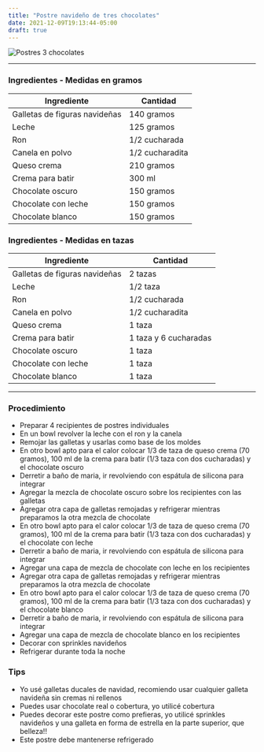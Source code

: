 ```yaml
---
title: "Postre navideño de tres chocolates"
date: 2021-12-09T19:13:44-05:00
draft: true
---
```

![Postres 3 chocolates](../../images/postres_tres_chocolates.jpg)
___
### Ingredientes - Medidas en gramos

| Ingrediente | Cantidad |
| ----------- | ----------- |
| Galletas de figuras navideñas | 140 gramos |
| Leche | 125 gramos |
| Ron | 1/2 cucharada |
| Canela en polvo | 1/2 cucharadita |
| Queso crema | 210 gramos |
| Crema para batir | 300 ml | 
| Chocolate oscuro | 150 gramos |
| Chocolate con leche | 150 gramos |
| Chocolate blanco | 150 gramos |

### Ingredientes - Medidas en tazas 

| Ingrediente | Cantidad |
| ----------- | ----------- |
| Galletas de figuras navideñas | 2 tazas |
| Leche | 1/2 taza |
| Ron | 1/2 cucharada |
| Canela en polvo | 1/2 cucharadita |
| Queso crema | 1 taza |
| Crema para batir | 1 taza y 6 cucharadas | 
| Chocolate oscuro | 1 taza |
| Chocolate con leche | 1 taza |
| Chocolate blanco | 1 taza |

___

### Procedimiento
- Preparar 4 recipientes de postres individuales
- En un bowl revolver la leche con el ron y la canela
- Remojar las galletas y usarlas como base de los moldes
- En otro bowl apto para el calor colocar 1/3 de taza de queso crema (70 gramos), 100 ml de la crema para batir (1/3 taza con dos cucharadas) y el chocolate oscuro
- Derretir a baño de maria, ir revolviendo con espátula de silicona para integrar
- Agregar la mezcla de chocolate oscuro sobre los recipientes con las galletas
- Agregar otra capa de galletas remojadas y refrigerar mientras preparamos la otra mezcla de chocolate
- En otro bowl apto para el calor colocar 1/3 de taza de queso crema (70 gramos), 100 ml de la crema para batir (1/3 taza con dos cucharadas) y el chocolate con leche
- Derretir a baño de maria, ir revolviendo con espátula de silicona para integrar
- Agregar una capa de mezcla de chocolate con leche en los recipientes
- Agregar otra capa de galletas remojadas y refrigerar mientras preparamos la otra mezcla de chocolate
- En otro bowl apto para el calor colocar 1/3 de taza de queso crema (70 gramos), 100 ml de la crema para batir (1/3 taza con dos cucharadas) y el chocolate blanco
- Derretir a baño de maria, ir revolviendo con espátula de silicona para integrar
- Agregar una capa de mezcla de chocolate blanco en los recipientes
- Decorar con sprinkles navideños
- Refrigerar durante toda la noche


### Tips 
- Yo usé galletas ducales de navidad, recomiendo usar cualquier galleta navideña sin cremas ni rellenos
- Puedes usar chocolate real o cobertura, yo utilicé cobertura
- Puedes decorar este postre como prefieras, yo utilicé sprinkles navideños y una galleta en forma de estrella en la parte superior, que belleza!!
- Este postre debe mantenerse refrigerado

